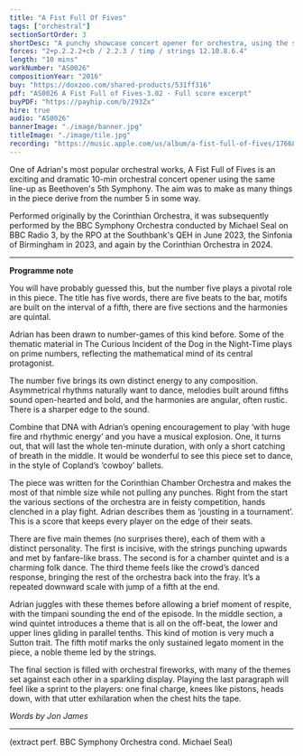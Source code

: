 ```yaml
---
title: "A Fist Full Of Fives"
tags: ["orchestral"]
sectionSortOrder: 3
shortDesc: "A punchy showcase concert opener for orchestra, using the same line-up as Beethoven 5"
forces: "2+p.2.2.2+cb / 2.2.3 / timp / strings 12.10.8.6.4"
length: "10 mins"
workNumber: "AS0026"
compositionYear: "2016"
buy: "https://doxzoo.com/shared-products/531ff316"
pdf: "AS0026 A Fist Full of Fives-3.02 - Full score excerpt"
buyPDF: "https://payhip.com/b/293Zx"
hire: true
audio: "AS0026"
bannerImage: "./image/banner.jpg"
titleImage: "./image/tile.jpg"
recording: "https://music.apple.com/us/album/a-fist-full-of-fives/1766897662?i=1766897667"
---
```


One of Adrian's most popular orchestral works, A Fist Full of Fives is an exciting and dramatic 10-min orchestral concert opener using the same line-up as Beethoven's 5th Symphony. The aim was to make as many things in the piece derive from the number 5 in some way.
    
​Performed originally by the Corinthian Orchestra, it was subsequently performed by the BBC Symphony Orchestra conducted by Michael Seal on BBC Radio 3, by the RPO at the Southbank's QEH in June 2023, the Sinfonia of Birmingham in 2023, and again by the Corinthian Orchestra in 2024.

<hr class="h-px border-t-0 bg-transparent bg-gradient-to-r from-transparent via-white to-transparent opacity-60" />

<b>Programme note</b>
    
You will have probably guessed this, but the number five plays a pivotal role in this piece. The title has five words, there are five beats to the bar, motifs are built on the interval of a fifth, there are five sections and the harmonies are quintal. 

Adrian has been drawn to number-games of this kind before. Some of the thematic material in The Curious Incident of the Dog in the Night-Time plays on prime numbers, reflecting the mathematical mind of its central protagonist.

The number five brings its own distinct energy to any composition. Asymmetrical rhythms naturally want to dance, melodies built around fifths sound open-hearted and bold, and the harmonies are angular, often rustic. There is a sharper edge to the sound.

Combine that DNA with Adrian’s opening encouragement to play ‘with huge fire and rhythmic energy’ and you have a musical explosion. One, it turns out, that will last the whole ten-minute duration, with only a short catching of breath in the middle. It would be wonderful to see this piece set to dance, in the style of Copland’s ‘cowboy’ ballets.

The piece was written for the Corinthian Chamber Orchestra and makes the most of that nimble size while not pulling any punches. Right from the start the various sections of the orchestra are in feisty competition, hands clenched in a play fight. Adrian describes them as ‘jousting in a tournament’. This is a score that keeps every player on the edge of their seats.

There are five main themes (no surprises there), each of them with a distinct personality. 
The first is incisive, with the strings punching upwards and met by fanfare-like brass. The second is for a chamber quintet and is a charming folk dance. The third theme feels like the crowd’s danced response, bringing the rest of the orchestra back into the fray. It’s a repeated downward scale with jump of a fifth at the end.

Adrian juggles with these themes before allowing a brief moment of respite, with the timpani sounding the end of the episode. In the middle section, a wind quintet introduces a theme that is all on the off-beat, the lower and upper lines gliding in parallel tenths. This kind of motion is very much a Sutton trait. The fifth motif marks the only sustained legato moment in the piece, a noble theme led by the strings.

The final section is filled with orchestral fireworks, with many of the themes set against each other in a sparkling display. Playing the last paragraph will feel like a sprint to the players: one final charge, knees like pistons, heads down, with that utter exhilaration when the chest hits the tape.  

<i>Words by Jon James</i>

<hr class="h-px border-t-0 bg-transparent bg-gradient-to-r from-transparent via-white to-transparent opacity-60" />

(extract perf. BBC Symphony Orchestra cond. Michael Seal)